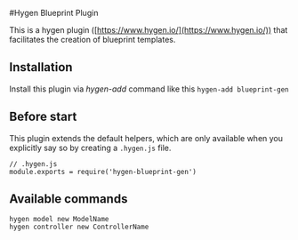 #Hygen Blueprint Plugin

This is a hygen plugin ([https://www.hygen.io/](https://www.hygen.io/)) that facilitates the creation of blueprint templates.

## Installation

Install this plugin via _hygen-add_ command like this `hygen-add blueprint-gen`

## Before start

This plugin extends the default helpers, which are only available when you explicitly say so by creating a `.hygen.js` file.

```
// .hygen.js
module.exports = require('hygen-blueprint-gen')
```

## Available commands

```
hygen model new ModelName
hygen controller new ControllerName
```

